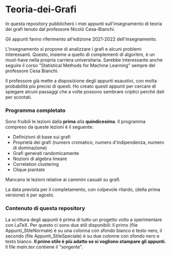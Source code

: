 # Teoria-dei-Grafi
In questa repository pubblicherò i miei appunti sull'insegnamento di teoria dei grafi tenuto dal professore Nicolò Cesa-Bianchi. 

Gli appunti fanno riferimento all'edizione 2021-2022 dell'insegnamento. 

L'insegnamento si propone di analizzare i grafi e alcuni problemi interessanti. Questo, insieme a quello di complementi di algoritmi, è un must-have nella propria carriera universitaria. Sarebbe interessante anche seguire il corso "Statistical Methods for Machine Learning" sempre del professore Cesa Bianchi. 

Il professore già mette a disposizione degli appunti esaustivi, con molta probabilità più precisi di questi. Ho creato questi appunti per cercare di spiegare alcuni passaggi che a volte possono sembrare criptici perché dati per scontati.


### Programma completato

Sono fruibili le lezioni dalla **prima** alla **quindicesima**. Il programma compreso da queste lezioni è il seguente:

- Definizioni di base sui grafi
- Proprietà dei grafi (numero cromatico, numero d'indipendenza, numero di dominazione)
- Grafi generati randomicamente
- Nozioni di algebra lineare
- Correlation clustering
- Clique piantate

Mancano le lezioni relative ai cammini casuali su grafi.

La data prevista per il completamento, con colpevole ritardo, (della prima versione) è per agosto.

### Contenuto di questa repository

La scrittura degli appunti è prima di tutto un progetto volto a sperimentare con LaTeX. Per questo ci sono due stili disponibili: Il primo (file  Appunti_StileNormale) è su una colonna con sfondo bianco e testo nero, il secondo (file Appunti_StileSpeciale) è su due colonne con sfondo nero e testo bianco. **Il primo stile è più adatto se si vogliono stampare gli appunti.**
Il file *main.tex* contiene il "sorgente". 